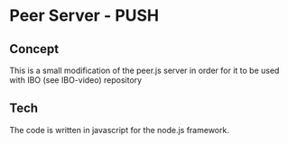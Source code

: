 # Peer Server - PUSH
## Concept
This is a small modification of the peer.js server in order for it to be used with IBO (see IBO-video) repository 

## Tech
The code is written in javascript for the node.js framework.
